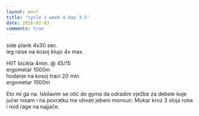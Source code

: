 ```yaml
---
layout: post
title: "cycle 1 week 4 day 3.5"
date: 2016-02-03
comments: true
---
```


side plank 4x30 sec.  
leg raise na kosoj klupi 4x max.  

HIIT bicikla 4min. @ 45/15  
ergometar 1000m  
hodanje na kosoj traci 20 min.  
ergometar 1000m  

Eto mi ga na. Iskilavim se otić do gyma da odradim vježbe za debele koje jučer nisam i na povratku me uhvati jebeni monsun. Mokar kroz 3 sloja robe i roid rage na najjače. 
